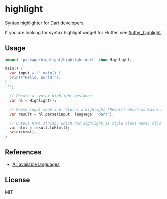 # highlight

Syntax highlighter for Dart developers.

If you are looking for syntax highlight widget for Flutter, see [flutter_highlight](https://github.com/pd4d10/highlight/tree/master/flutter_highlight).

## Usage

```dart
import 'package:highlight/highlight.dart' show Highlight;

main() {
  var input = '''main() {
  print("Hello, World!");
}
''';

  // Create a syntax highlight instance
  var hl = Highlight();

  // Parse input code and returns a highlight [Result] which contains relevance and tree nodes
  var result = hl.parse(input, language: 'dart');

  // Output HTML string, which has highlight.js style class name, hljs-
  var html = result.toHtml();
  print(html);
}
```

## References

- [All available languages](https://github.com/pd4d10/highlight/tree/master/highlight/lib/languages)

## License

MIT
